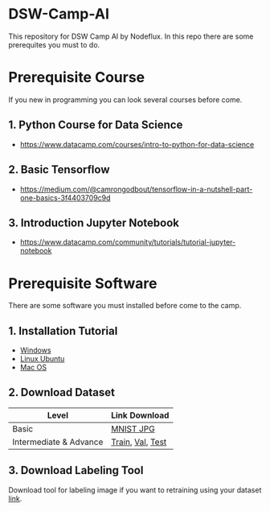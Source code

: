 # DSW-Camp-AI

This repository for DSW Camp AI by Nodeflux. In this repo there are some prerequites you must to do. 
# Prerequisite Course
If you new in programming you can look several courses before come. 
## 1. Python Course for Data Science
* https://www.datacamp.com/courses/intro-to-python-for-data-science

## 2. Basic Tensorflow
* https://medium.com/@camrongodbout/tensorflow-in-a-nutshell-part-one-basics-3f4403709c9d

## 3. Introduction Jupyter Notebook
* https://www.datacamp.com/community/tutorials/tutorial-jupyter-notebook


# Prerequisite Software
There are some software you must installed before come to the camp.
## 1. Installation Tutorial

* [Windows]()
* [Linux Ubuntu](/Installation/Installation-Linux-Ubuntu.md)
* [Mac OS](/Installation/Installation-MacOS.md)

## 2. Download Dataset

| Level | Link Download|
|----------|-----------------|
Basic | [MNIST JPG](https://www.kaggle.com/scolianni/mnistasjpg/data) |
Intermediate & Advance | [Train](https://drive.google.com/file/d/0B6eKvaijfFUDQUUwd21EckhUbWs), [Val](https://drive.google.com/file/d/0B6eKvaijfFUDd3dIRmpvSk8tLUk), [Test](https://drive.google.com/file/d/0B6eKvaijfFUDbW4tdGpaYjgzZkU)

## 3. Download Labeling Tool

Download tool for labeling image if you want to retraining using your dataset [link](https://github.com/tzutalin/labelImg).